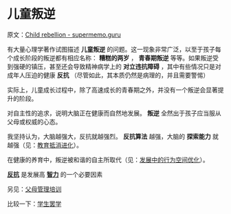# 儿童叛逆

原文：[Child rebellion - supermemo.guru](https://supermemo.guru/wiki/Child_rebellion)

有大量心理学著作试图描述 **儿童叛逆** 的问题。这一现象非常广泛，以至于孩子每个成长阶段的叛逆都有相应名称： **糟糕的两岁** ， **青春期叛逆** 等等。如果叛逆受到强硬的镇压，甚至还会导致精神病学上的 **对立违抗障碍** ，其中有些情况只是对成年人压迫的健康 **反抗** （尽管如此，其本质仍然是病理的，并且需要警惕）

实际上，儿童成长过程中，除了高速成长的青春期之外，并没有一个叛逆会显著提升的阶段。

对自主性的追求，说明大脑正在健康而自然地发展。 **叛逆** 全然出于孩子应当服从父母或权威的心态。

我坚持认为，大脑越强大，反抗就越强烈。 **反抗算法** 越强，大脑的 **探索能力** 就越强（见：[教育抵消进化](https://supermemo.guru/wiki/Education_counteracts_evolution)）。

在健康的养育中，叛逆被和谐的自主所取代（见：[发展中的行为空间优化](https://supermemo.guru/wiki/Optimization_of_behavioral_spaces_in_development)）。

 **[反抗](https://supermemo.guru/wiki/Reactance)** 是发展高 **[智力](https://supermemo.guru/wiki/Intelligence)** 的一个必要因素

另见：[父母管理培训](https://en.wikipedia.org/wiki/Parent_management_training)

比较一下：[学生罢学](https://supermemo.guru/wiki/School_strike)